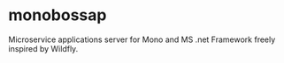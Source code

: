 monobossap
==========
Microservice applications server for Mono and MS .net Framework freely inspired by Wildfly. 
 
